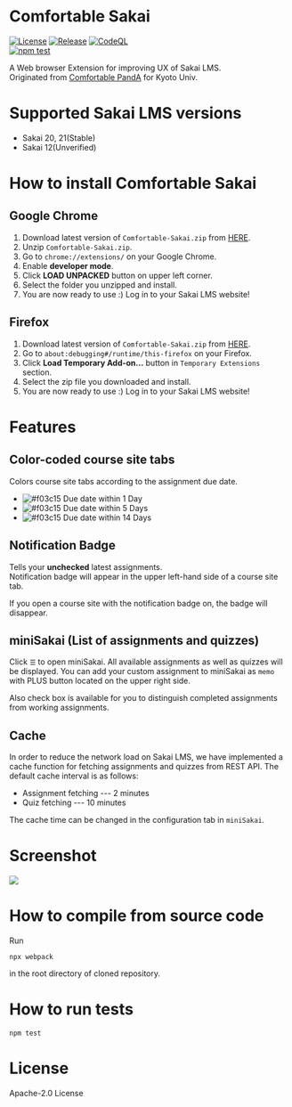 # Comfortable Sakai
[![License](https://img.shields.io/github/license/kyoto-u/comfortable-sakai?color=orange)](https://github.com/kyoto-u/comfortable-sakai/blob/master/LICENSE)
[![Release](https://img.shields.io/github/v/release/kyoto-u/comfortable-sakai?include_prereleases)](https://github.com/kyoto-u/comfortable-sakai/releases)
[![CodeQL](https://github.com/kyoto-u/comfortable-sakai/actions/workflows/codeql-analysis.yml/badge.svg)](https://github.com/kyoto-u/comfortable-sakai/actions/workflows/codeql-analysis.yml)  
[![npm test](https://github.com/kyoto-u/comfortable-sakai/actions/workflows/npm_tests.yml/badge.svg)](https://github.com/kyoto-u/comfortable-sakai/actions/workflows/npm_tests.yml)

A Web browser Extension for improving UX of Sakai LMS.  
Originated from [Comfortable PandA](https://github.com/comfortable-panda/ComfortablePandATS) for Kyoto Univ.

# Supported Sakai LMS versions
- Sakai 20, 21(Stable)
- Sakai 12(Unverified)

# How to install Comfortable Sakai
## Google Chrome
1. Download latest version of `Comfortable-Sakai.zip` from [HERE](https://github.com/kyoto-u/comfortable-sakai/releases).
2. Unzip `Comfortable-Sakai.zip`.
3. Go to `chrome://extensions/` on your Google Chrome.
4. Enable **developer mode**.
5. Click **LOAD UNPACKED** button on upper left corner.
6. Select the folder you unzipped and install.
7. You are now ready to use :) Log in to your Sakai LMS website!

## Firefox
1. Download latest version of `Comfortable-Sakai.zip` from [HERE](https://github.com/kyoto-u/comfortable-sakai/releases).
3. Go to `about:debugging#/runtime/this-firefox` on your Firefox.
5. Click **Load Temporary Add-on...** button in `Temporary Extensions` section.
6. Select the zip file you downloaded and install.
7. You are now ready to use :) Log in to your Sakai LMS website!

# Features
## Color-coded course site tabs
Colors course site tabs according to the assignment due date.
- ![#f03c15](https://via.placeholder.com/15/e85555/000000?text=+)
  Due date within 1 Day
- ![#f03c15](https://via.placeholder.com/15/d7aa57/000000?text=+)
  Due date within 5 Days
- ![#f03c15](https://via.placeholder.com/15/62b665/000000?text=+)
  Due date within 14 Days

## Notification Badge
Tells your **unchecked** latest assignments.  
Notification badge will appear in the upper left-hand side of a course site tab.

If you open a course site with the notification badge on, the badge will disappear.

## miniSakai (List of assignments and quizzes)
Click `☰` to open miniSakai.
All available assignments as well as quizzes will be displayed.
You can add your custom assignment to miniSakai as `memo` with PLUS button located on the upper right side.

Also check box is available for you to distinguish completed assignments from working assignments.

## Cache
In order to reduce the network load on Sakai LMS, we have implemented a cache function for fetching assignments and quizzes from REST API.
The default cache interval is as follows:
- Assignment fetching --- 2 minutes
- Quiz fetching --- 10 minutes

The cache time can be changed in the configuration tab in `miniSakai`.

# Screenshot
![](https://user-images.githubusercontent.com/41512077/140854635-974aee4b-fea3-4051-8956-ac696d1648ec.png)


# How to compile from source code
Run
```
npx webpack
```
in the root directory of cloned repository.

# How to run tests
```
npm test
```

# License
Apache-2.0 License

